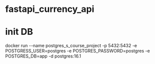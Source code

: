 # fastapi_currency_api

# init DB
docker run --name postgres_s_course_project -p 5432:5432 -e POSTGRESS_USER=postgres -e POSTGRES_PASSWORD=postgres -e POSTGRES_DB=app -d postgres:16.1

